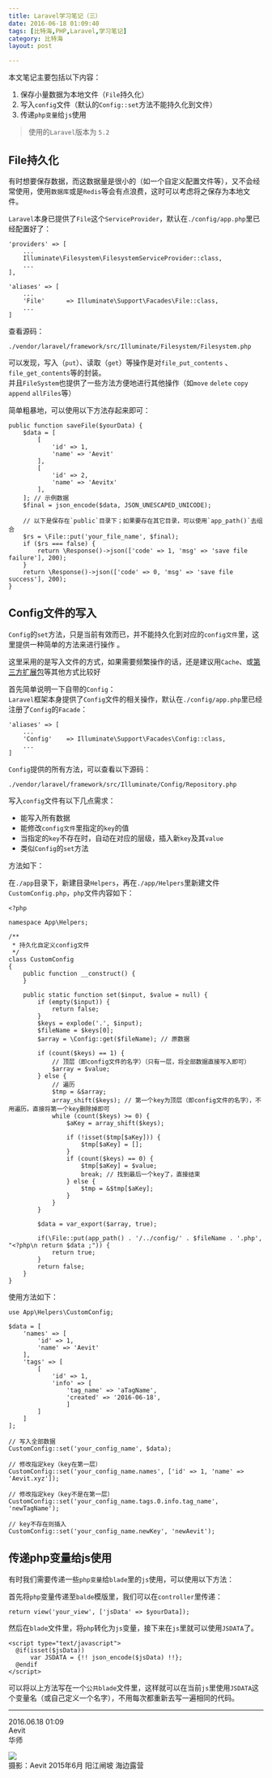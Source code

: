 ```yaml
---
title: Laravel学习笔记（三）  
date: 2016-06-18 01:09:40  
tags: [比特海,PHP,Laravel,学习笔记]  
category: 比特海  
layout: post  

---
```


本文笔记主要包括以下内容：

1.  保存小量数据为本地文件（`File`持久化）
2.  写入`config`文件（默认的`Config::set`方法不能持久化到文件）
3.  传递`php变量`给`js`使用

<!--more-->

> 使用的`Laravel`版本为 `5.2`

## File持久化

有时想要保存数据，而这数据量是很小的（如一个自定义配置文件等），又不会经常使用，使用`数据库`或是`Redis`等会有点浪费，这时可以考虑将之保存为本地文件。

`Laravel`本身已提供了`File`这个`ServiceProvider`，默认在`./config/app.php`里已经配置好了：


```
'providers' => [
	...
	Illuminate\Filesystem\FilesystemServiceProvider::class,
	...
],

'aliases' => [
	...
	'File'      => Illuminate\Support\Facades\File::class,
	...
]
```


查看源码：  


```
./vendor/laravel/framework/src/Illuminate/Filesystem/Filesystem.php
```


可以发现，写入（`put`）、读取（`get`）等操作是对`file_put_contents` 、`file_get_contents`等的封装。  
并且`FileSystem`也提供了一些方法方便地进行其他操作（如`move` `delete` `copy` `append` `allFiles`等）

简单粗暴地，可以使用以下方法存起来即可：


```
public function saveFile($yourData) {
    $data = [
        [
            'id' => 1,
            'name' => 'Aevit'
        ],
        [
            'id' => 2,
            'name' => 'Aevitx'
        ],
    ]; // 示例数据
    $final = json_encode($data, JSON_UNESCAPED_UNICODE);

    // 以下是保存在`public`目录下；如果要存在其它目录，可以使用`app_path()`去组合  
    $rs = \File::put('your_file_name', $final); 
    if ($rs === false) {
    	return \Response()->json(['code' => 1, 'msg' => 'save file failure'], 200);
    }
    return \Response()->json(['code' => 0, 'msg' => 'save file success'], 200);
}
```


## Config文件的写入

`Config`的`set`方法，只是当前有效而已，并不能持久化到对应的`config文件`里，这里提供一种简单的方法来进行操作 。

这里采用的是写入文件的方式，如果需要频繁操作的话，还是建议用`Cache`、或[第三方扩展包](https://github.com/anlutro/laravel-settings)等其他方式比较好

首先简单说明一下自带的`Config`：  
`Laravel`框架本身提供了`Config`文件的相关操作，默认在`./config/app.php`里已经注册了`Config`的`Facade`：


```
'aliases' => [
	...
	'Config'    => Illuminate\Support\Facades\Config::class,
	...
]
```


`Config`提供的所有方法，可以查看以下源码：


```
./vendor/laravel/framework/src/Illuminate/Config/Repository.php
```


写入`config`文件有以下几点需求：

*   能写入所有数据
*   能修改`config文件`里指定的`key`的值
*   当指定的`key`不存在时，自动在对应的层级，插入新`key`及其`value`
*   类似`Config`的`set`方法

方法如下：

在`./app`目录下，新建目录`Helpers`，再在`./app/Helpers`里新建文件`CustomConfig.php`，`php`文件内容如下：


```
<?php

namespace App\Helpers;

/**
 * 持久化自定义config文件
 */
class CustomConfig
{
    public function __construct() {
    }

    public static function set($input, $value = null) {
        if (empty($input)) {
            return false;
        }
        $keys = explode('.', $input);
        $fileName = $keys[0];
        $array = \Config::get($fileName); // 原数据

        if (count($keys) == 1) {
            // 顶层（即config文件的名字）（只有一层，将全部数据直接写入即可）
            $array = $value;
        } else {
            // 遍历
            $tmp = &$array;
            array_shift($keys); // 第一个key为顶层（即config文件的名字），不用遍历。直接将第一个key删除掉即可
            while (count($keys) >= 0) {
                $aKey = array_shift($keys);

                if (!isset($tmp[$aKey])) {
                    $tmp[$aKey] = [];
                }
                if (count($keys) == 0) {
                    $tmp[$aKey] = $value;
                    break; // 找到最后一个key了，直接结束
                } else {
                    $tmp = &$tmp[$aKey];
                }
            }
        }

        $data = var_export($array, true);

        if(\File::put(app_path() . '/../config/' . $fileName . '.php', "<?php\n return $data ;")) {
            return true;
        }
        return false;
    }
}
```


使用方法如下：


```
use App\Helpers\CustomConfig;

$data = [
    'names' => [
        'id' => 1,
        'name' => 'Aevit'
    ],
    'tags' => [
        [
            'id' => 1,
            'info' => [
                'tag_name' => 'aTagName',
                'created' => '2016-06-18',
                ]
        ]
    ]
];
        
// 写入全部数据  
CustomConfig::set('your_config_name', $data);

// 修改指定key（key在第一层）  
CustomConfig::set('your_config_name.names', ['id' => 1, 'name' => 'Aevit.xyz']);

// 修改指定key（key不是在第一层）  
CustomConfig::set('your_config_name.tags.0.info.tag_name', 'newTagName');

// key不存在则插入  
CustomConfig::set('your_config_name.newKey', 'newAevit');
```


## 传递php变量给js使用

有时我们需要传递一些`php变量`给`blade`里的`js`使用，可以使用以下方法：

首先将`php`变量传递至`balde`模版里，我们可以在`controller`里传递：


```
return view('your_view', ['jsData' => $yourData]);
```


然后在`blade`文件里，将`php`转化为`js`变量，接下来在`js`里就可以使用`JSDATA`了。


```
<script type="text/javascript">
  @if(isset($jsData))
      var JSDATA = {!! json_encode($jsData) !!};
  @endif
</script>
```


可以将以上方法写在一个`公共blade`文件里，这样就可以在当前`js`里使用`JSDATA`这个变量名（或自己定义一个名字），不用每次都重新去写一遍相同的代码。

* * *

2016.06.18 01:09  
Aevit  
华师

[![](http://aevit.qiniudn.com/b54af9c751825a5e71890a12db380c131466242254.jpeg)](http://aevit.qiniudn.com/b54af9c751825a5e71890a12db380c131466242254.jpeg "海边")  
摄影：Aevit 2015年6月 阳江闸坡 海边露营